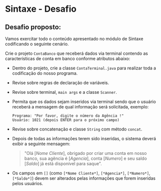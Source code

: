 # Sintaxe - Desafio

## Desafio proposto:

Vamos exercitar todo o conteúdo apresentado no módulo de Sintaxe codificando o seguinte cenário.

Crie o projeto `ContaBanco` que receberá dados via terminal contendo as características de conta em banco conforme atributos abaixo:

*   Dentro do projeto, crie a classe `ContaTerminal.java` para realizar toda a codificação do nosso programa.

*   Revise sobre regras de declaração de variáveis.

*   Revise sobre terminal, `main args` e a classe `Scanner`.

*   Permita que os dados sejam inseridos via terminal sendo que o usuário receberá a mensagem de qual informação será solicitada, exemplo:
    ```text
    Programa: "Por favor, digite o número da Agência !"
    Usuário: 1021 (depois ENTER para o próximo campo)
    ```

*   Revise sobre concatenação e classe `String` com método `concat`.

*   Depois de todas as informações terem sido inseridas, o sistema deverá exibir a seguinte mensagem:
    > "Olá [*Nome Cliente*], obrigado por criar uma conta em nosso banco, sua agência é [*Agencia*], conta [*Numero*] e seu saldo [*Saldo*] já está disponível para saque".

*   Os campos em `[]` (como `[*Nome Cliente*]`, `[*Agencia*]`, `[*Numero*]`, `[*Saldo*]`) devem ser alterados pelas informações que forem inseridas pelos usuários.

